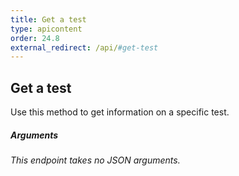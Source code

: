 ```yaml
---
title: Get a test
type: apicontent
order: 24.8
external_redirect: /api/#get-test
---
```


## Get a test

Use this method to get information on a specific test.

##### Arguments

*This endpoint takes no JSON arguments.*
